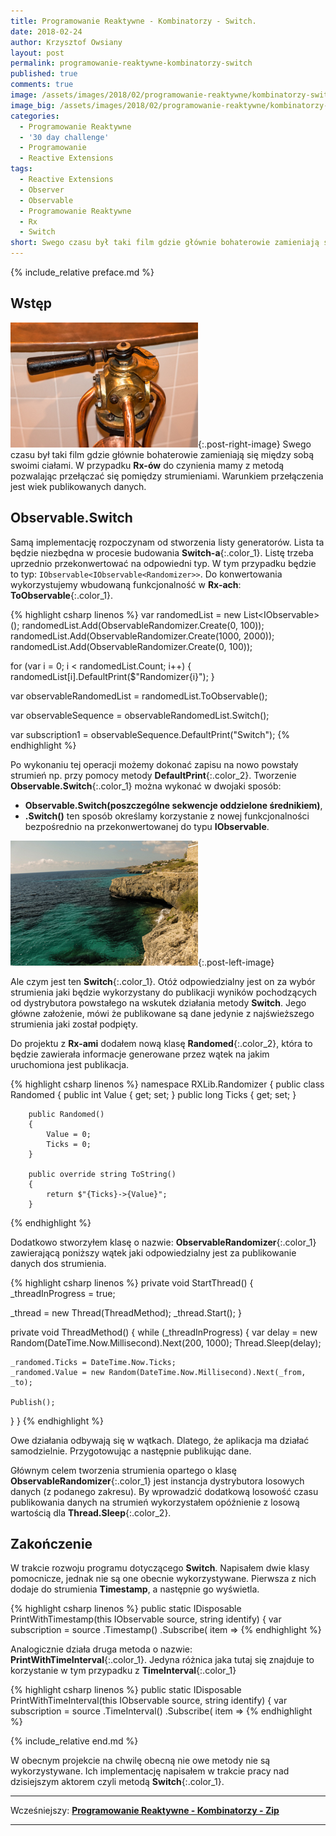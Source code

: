 ```yaml
---
title: Programowanie Reaktywne - Kombinatorzy - Switch.
date: 2018-02-24
author: Krzysztof Owsiany
layout: post
permalink: programowanie-reaktywne-kombinatorzy-switch
published: true
comments: true        
image: /assets/images/2018/02/programowanie-reaktywne/kombinatorzy-switch/post.jpg
image_big: /assets/images/2018/02/programowanie-reaktywne/kombinatorzy-switch/post-big.jpg
categories:
  - Programowanie Reaktywne
  - '30 day challenge'
  - Programowanie
  - Reactive Extensions
tags:
  - Reactive Extensions
  - Observer
  - Observable
  - Programowanie Reaktywne
  - Rx
  - Switch
short: Swego czasu był taki film gdzie głównie bohaterowie zamieniają się między sobą swoimi zasobami. W przypadku Rx-ów do czynienia mamy z metodą pozwalając przetaczać na inną usługę w przypadku gdy pierwsza zawieszę.
---
```

{% include_relative preface.md %}

## Wstęp
[![Reactive Extensions - Switch][post]][post-big]{:.post-right-image}
Swego czasu był taki film gdzie głównie bohaterowie zamieniają się między sobą swoimi ciałami. W przypadku **Rx-ów** do czynienia mamy z metodą pozwalając przełączać się pomiędzy strumieniami. Warunkiem przełączenia jest wiek publikowanych danych.

## Observable.Switch
Samą implementację rozpoczynam od stworzenia listy generatorów. Lista ta będzie niezbędna w procesie budowania **Switch-a**{:.color_1}. Listę trzeba uprzednio przekonwertować na odpowiedni typ. W tym przypadku będzie to typ: ```IObservable<IObservable<Randomizer>>```. Do konwertowania wykorzystujemy wbudowaną funkcjonalność w **Rx-ach**: **ToObservable**{:.color_1}.

{% highlight csharp linenos %}
var randomedList = new List<IObservable<Randomed>>();
randomedList.Add(ObservableRandomizer.Create(0, 100));
randomedList.Add(ObservableRandomizer.Create(1000, 2000));
randomedList.Add(ObservableRandomizer.Create(0, 100));

for (var i = 0; i < randomedList.Count; i++)
{
  randomedList[i].DefaultPrint($"Randomizer{i}");
}

var observableRandomedList = randomedList.ToObservable();

var observableSequence = observableRandomedList.Switch();

var subscription1 = observableSequence.DefaultPrint("Switch");
{% endhighlight %}

Po wykonaniu tej operacji możemy dokonać zapisu na nowo powstały strumień np. przy pomocy metody **DefaultPrint**{:.color_2}. 
Tworzenie **Observable.Switch**{:.color_1} można wykonać w dwojaki sposób:
* **Observable.Switch(poszczególne sekwencje oddzielone średnikiem)**,
* **.Switch()** ten sposób określamy korzystanie z nowej funkcjonalności bezpośrednio na przekonwertowanej do typu **IObservable**.

[![Reactive Extensions - Switch][image1]][image1-big]{:.post-left-image}

Ale czym jest ten **Switch**{:.color_1}. Otóż odpowiedzialny jest on za wybór strumienia jaki będzie wykorzystany do publikacji wyników pochodzących od dystrybutora powstałego na wskutek działania metody **Switch**.
Jego główne założenie, mówi że publikowane są dane jedynie z najświeższego strumienia jaki został podpięty.

Do projektu z **Rx-ami** dodałem nową klasę  **Randomed**{:.color_2}, która to będzie zawierała informacje generowane przez wątek na jakim uruchomiona jest publikacja.

{% highlight csharp linenos %}
namespace RXLib.Randomizer
{
	public class Randomed
	{
		public int Value { get; set; }
		public long Ticks { get; set; }

		public Randomed()
		{
			Value = 0;
			Ticks = 0;
		}

		public override string ToString()
		{
			return $"{Ticks}->{Value}";
		}
{% endhighlight %}

Dodatkowo stworzyłem klasę o nazwie: **ObservableRandomizer**{:.color_1} zawierającą poniższy wątek jaki odpowiedzialny jest za publikowanie danych dos strumienia.

{% highlight csharp linenos %}
private void StartThread()
{
  _threadInProgress = true;

  _thread = new Thread(ThreadMethod);
  _thread.Start();
}

private void ThreadMethod()
{
  while (_threadInProgress)
  {
    var delay = new Random(DateTime.Now.Millisecond).Next(200, 1000);
    Thread.Sleep(delay);

    _randomed.Ticks = DateTime.Now.Ticks;
    _randomed.Value = new Random(DateTime.Now.Millisecond).Next(_from, _to);

    Publish();
  }
}
{% endhighlight %}

Owe działania odbywają się w wątkach. Dlatego, że aplikacja ma działać samodzielnie. Przygotowując a następnie publikując dane.

Głównym celem tworzenia strumienia opartego o klasę **ObservableRandomizer**{:.color_1} jest instancja dystrybutora losowych danych (z podanego zakresu). By wprowadzić dodatkową losowość czasu publikowania danych na strumień wykorzystałem opóźnienie z losową wartością dla **Thread.Sleep**{:.color_2}.

## Zakończenie
W trakcie rozwoju programu dotyczącego **Switch**. Napisałem dwie klasy pomocnicze, jednak nie są one obecnie wykorzystywane.
Pierwsza z nich dodaje do strumienia **Timestamp**, a następnie go wyświetla.

{% highlight csharp linenos %}
public static IDisposable PrintWithTimestamp<T>(this IObservable<T> source, string identify)
{
  var subscription = source
    .Timestamp()
    .Subscribe(
      item =>
{% endhighlight %}

Analogicznie działa druga metoda o nazwie: **PrintWithTimeInterval**{:.color_1}. Jedyna różnica jaka tutaj się znajduje to korzystanie w tym przypadku z **TimeInterval**{:.color_1}

{% highlight csharp linenos %}
public static IDisposable PrintWithTimeInterval<T>(this IObservable<T> source, string identify)
{
  var subscription = source
    .TimeInterval()
    .Subscribe(
      item =>
{% endhighlight %}

{% include_relative end.md %}

W obecnym projekcie na chwilę obecną nie owe metody nie są wykorzystywane. Ich implementację napisałem w trakcie pracy nad dzisiejszym aktorem czyli metodą **Switch**{:.color_1}.

------
Wcześniejszy: **[Programowanie Reaktywne - Kombinatorzy - Zip][previous]**

<!--Następny: **[Programowanie Reaktywne - Kombinatorzy - Start With][next]**-->

------
[previous]: {{site.url}}/programowanie-reaktywne-kombinatorzy-zip
[next]: {{site.url}}/programowanie-reaktywne-kombinatorzy-concat

[post]: /assets/images/2018/02/programowanie-reaktywne/kombinatorzy-switch/post.jpg
[post-big]: /assets/images/2018/02/programowanie-reaktywne/kombinatorzy-switch/post-big.jpg

[image1]: /assets/images/2018/02/programowanie-reaktywne/kombinatorzy-switch/image1.jpg
[image1-big]: /assets/images/2018/02/programowanie-reaktywne/kombinatorzy-switch/image1-big.jpg